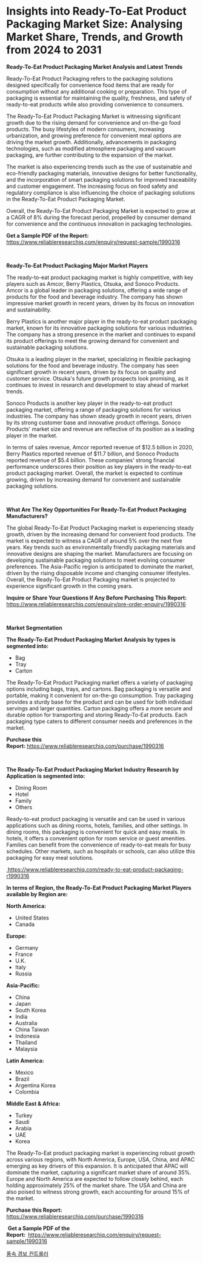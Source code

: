 <p><h1>Insights into Ready-To-Eat Product Packaging Market Size: Analysing Market Share, Trends, and Growth from 2024 to 2031</h1></p><p><strong>Ready-To-Eat Product Packaging Market Analysis and Latest Trends</strong></p>
<p><p>Ready-To-Eat Product Packaging refers to the packaging solutions designed specifically for convenience food items that are ready for consumption without any additional cooking or preparation. This type of packaging is essential for maintaining the quality, freshness, and safety of ready-to-eat products while also providing convenience to consumers.</p><p>The Ready-To-Eat Product Packaging Market is witnessing significant growth due to the rising demand for convenience and on-the-go food products. The busy lifestyles of modern consumers, increasing urbanization, and growing preference for convenient meal options are driving the market growth. Additionally, advancements in packaging technologies, such as modified atmosphere packaging and vacuum packaging, are further contributing to the expansion of the market.</p><p>The market is also experiencing trends such as the use of sustainable and eco-friendly packaging materials, innovative designs for better functionality, and the incorporation of smart packaging solutions for improved traceability and customer engagement. The increasing focus on food safety and regulatory compliance is also influencing the choice of packaging solutions in the Ready-To-Eat Product Packaging Market.</p><p>Overall, the Ready-To-Eat Product Packaging Market is expected to grow at a CAGR of 8% during the forecast period, propelled by consumer demand for convenience and the continuous innovation in packaging technologies.</p></p>
<p><strong>Get a Sample PDF of the Report:&nbsp;</strong> <a href="https://www.reliableresearchiq.com/enquiry/request-sample/1990316">https://www.reliableresearchiq.com/enquiry/request-sample/1990316</a></p>
<p>&nbsp;</p>
<p><strong>Ready-To-Eat Product Packaging Major Market Players</strong></p>
<p><p>The ready-to-eat product packaging market is highly competitive, with key players such as Amcor, Berry Plastics, Otsuka, and Sonoco Products. Amcor is a global leader in packaging solutions, offering a wide range of products for the food and beverage industry. The company has shown impressive market growth in recent years, driven by its focus on innovation and sustainability.</p><p>Berry Plastics is another major player in the ready-to-eat product packaging market, known for its innovative packaging solutions for various industries. The company has a strong presence in the market and continues to expand its product offerings to meet the growing demand for convenient and sustainable packaging solutions.</p><p>Otsuka is a leading player in the market, specializing in flexible packaging solutions for the food and beverage industry. The company has seen significant growth in recent years, driven by its focus on quality and customer service. Otsuka's future growth prospects look promising, as it continues to invest in research and development to stay ahead of market trends.</p><p>Sonoco Products is another key player in the ready-to-eat product packaging market, offering a range of packaging solutions for various industries. The company has shown steady growth in recent years, driven by its strong customer base and innovative product offerings. Sonoco Products' market size and revenue are reflective of its position as a leading player in the market.</p><p>In terms of sales revenue, Amcor reported revenue of $12.5 billion in 2020, Berry Plastics reported revenue of $11.7 billion, and Sonoco Products reported revenue of $5.4 billion. These companies' strong financial performance underscores their position as key players in the ready-to-eat product packaging market. Overall, the market is expected to continue growing, driven by increasing demand for convenient and sustainable packaging solutions.</p></p>
<p>&nbsp;</p>
<p><strong>What Are The Key Opportunities For Ready-To-Eat Product Packaging Manufacturers?</strong></p>
<p><p>The global Ready-To-Eat Product Packaging market is experiencing steady growth, driven by the increasing demand for convenient food products. The market is expected to witness a CAGR of around 5% over the next five years. Key trends such as environmentally friendly packaging materials and innovative designs are shaping the market. Manufacturers are focusing on developing sustainable packaging solutions to meet evolving consumer preferences. The Asia-Pacific region is anticipated to dominate the market, driven by the rising disposable income and changing consumer lifestyles. Overall, the Ready-To-Eat Product Packaging market is projected to experience significant growth in the coming years.</p></p>
<p><strong>Inquire or Share Your Questions If Any Before Purchasing This Report:</strong> <a href="https://www.reliableresearchiq.com/enquiry/pre-order-enquiry/1990316">https://www.reliableresearchiq.com/enquiry/pre-order-enquiry/1990316</a></p>
<p>&nbsp;</p>
<p><strong>Market Segmentation</strong></p>
<p><strong>The Ready-To-Eat Product Packaging Market Analysis by types is segmented into:</strong></p>
<p><ul><li>Bag</li><li>Tray</li><li>Carton</li></ul></p>
<p><p>The Ready-To-Eat Product Packaging market offers a variety of packaging options including bags, trays, and cartons. Bag packaging is versatile and portable, making it convenient for on-the-go consumption. Tray packaging provides a sturdy base for the product and can be used for both individual servings and larger quantities. Carton packaging offers a more secure and durable option for transporting and storing Ready-To-Eat products. Each packaging type caters to different consumer needs and preferences in the market.</p></p>
<p><strong>Purchase this Report:&nbsp;</strong><a href="https://www.reliableresearchiq.com/purchase/1990316">https://www.reliableresearchiq.com/purchase/1990316</a></p>
<p>&nbsp;</p>
<p><strong>The Ready-To-Eat Product Packaging Market Industry Research by Application is segmented into:</strong></p>
<p><ul><li>Dining Room</li><li>Hotel</li><li>Family</li><li>Others</li></ul></p>
<p><p>Ready-to-eat product packaging is versatile and can be used in various applications such as dining rooms, hotels, families, and other settings. In dining rooms, this packaging is convenient for quick and easy meals. In hotels, it offers a convenient option for room service or guest amenities. Families can benefit from the convenience of ready-to-eat meals for busy schedules. Other markets, such as hospitals or schools, can also utilize this packaging for easy meal solutions.</p></p>
<p><a href="https://www.reliableresearchiq.com/ready-to-eat-product-packaging-r1990316">&nbsp;https://www.reliableresearchiq.com/ready-to-eat-product-packaging-r1990316</a></p>
<p><strong>In terms of Region, the Ready-To-Eat Product Packaging Market Players available by Region are:</strong></p>
<p>
    <p> <strong> North America: </strong>
        <ul>
            <li>United States</li>
            <li>Canada</li>
        </ul>
        </p> 
    <p> <strong> Europe: </strong>
        <ul>
            <li>Germany</li>
            <li>France</li>
            <li>U.K.</li>
            <li>Italy</li>
            <li>Russia</li>
        </ul>
        </p> 
    <p> <strong> Asia-Pacific: </strong>
        <ul>
            <li>China</li>
            <li>Japan</li>
            <li>South Korea</li>
            <li>India</li>
            <li>Australia</li>
            <li>China Taiwan</li>
            <li>Indonesia</li>
            <li>Thailand</li>
            <li>Malaysia</li>
        </ul>
        </p> 
    <p> <strong> Latin America: </strong>
        <ul>
            <li>Mexico</li>
            <li>Brazil</li>
            <li>Argentina Korea</li>
            <li>Colombia</li>
        </ul>
        </p> 
    <p> <strong> Middle East & Africa: </strong>
        <ul>
            <li>Turkey</li>
            <li>Saudi</li>
            <li>Arabia</li>
            <li>UAE</li>
            <li>Korea</li>
        </ul>
    </p>
    </p>
<p><p>The Ready-To-Eat product packaging market is experiencing robust growth across various regions, with North America, Europe, USA, China, and APAC emerging as key drivers of this expansion. It is anticipated that APAC will dominate the market, capturing a significant market share of around 35%. Europe and North America are expected to follow closely behind, each holding approximately 25% of the market share. The USA and China are also poised to witness strong growth, each accounting for around 15% of the market.</p></p>
<p><strong>Purchase this Report: </strong><a href="https://www.reliableresearchiq.com/purchase/1990316">https://www.reliableresearchiq.com/purchase/1990316</a></p>
<p>&nbsp;<strong>Get a Sample PDF of the Report:&nbsp;&nbsp;</strong><a href="https://www.reliableresearchiq.com/enquiry/request-sample/1990316">https://www.reliableresearchiq.com/enquiry/request-sample/1990316</a></p>
<p><strong></strong></p>
<p><p><a href="https://github.com/alpinestartsekian/Market-Research-Report-List-2/blob/main/667930383685.md">풍속 경보 컨트롤러</a></p></p>